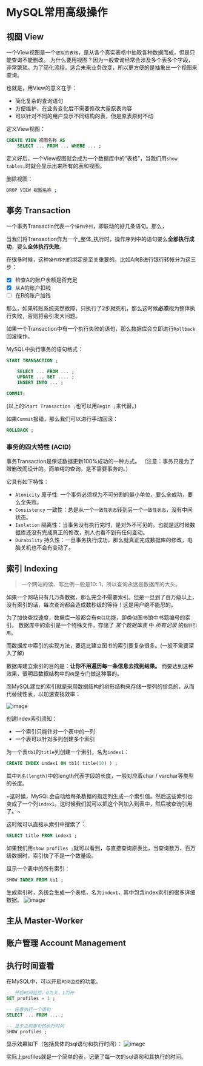 # MySQL常用高级操作


## 视图 View

一个View视图是一个`虚拟的表格`，是从各个真实表格中抽取各种数据而成，但是只能查询不能删改。
为什么要用视图？因为一般查询经常会涉及多个表多个字段，非常繁琐。为了简化流程，适合未来业务改变，所以更方便的是抽象出一个视图来查询。

也就是，用View的意义在于：
- 简化复杂的查询语句
- 方便维护，在业务变化后不需要修改大量原表内容
- 可以针对不同的用户显示不同结构的表，但是原表原封不动

定义View视图：
```sql
CREATE VIEW 视图名称 AS
    SELECT ... FROM ... WHERE ... ;
```

定义好后，一个View视图就会成为一个数据库中的“表格”，当我们用`show tables;`时就会显示出来所有的表和视图。

删除视图：
```sh
DROP VIEW 视图名称 ;
```


## 事务 Transaction

一个事务Transactin代表一个`操作序列`，即联动的好几条语句。那么，

当我们将Transaction作为一个_整体_执行时，操作序列中的语句要么**全部执行成功**，要么**全体执行失败**。

在很多时候，这种`操作序列`的绑定是至关重要的。比如A向B进行银行转帐分为这三步：
- [x] 检查A的账户余额是否充足
- [x] 从A的账户扣钱
- [ ] 在B的账户加钱

那么，如果转账系统突然故障，只执行了2步就死机，那么这时候**必须**视为整体执行失败，否则将会引发大问题。

如果一个Transaction中有一个执行失败的语句，那么数据库会立即进行`Rollback`回滚操作。

MySQL中执行事务的语句格式：
```sql
START TRANSACTION ;

    SELECT ... FROM ... ;
    UPDATE ... SET .... ;
    INSERT INTO ... ;

COMMIT;
```
(以上的`Start Transaction ;`也可以用`Begin ;`来代替。)

如果`Commit`报错，那么我们可以进行手动回滚：
```sql
ROLLBACK ;
```

### 事务的四大特性 (ACID)

事务Transaction是保证数据更新100%成功的一种方式。
（注意：事务只是为了增删改而设计的。而单纯的查询，是不需要事务的。）

它具有如下特性：
- `Atomicity` 原子性: 一个事务必须视为不可分割的最小单位，要么全成功，要么全失败。
- `Consistency` 一致性：总是从一个`一致性状态`转到另一个`一致性状态`，没有中间状态。
- `Isolation` 隔离性：当事务没有执行完时，是对外不可见的，也就是这时候数据库还没有完成真正的修改，别人也看不到有任何变动。
- `Durability` 持久性：一旦事务执行成功，那么就真正完成数据库的修改，电脑关机也不会有变动了。



## 索引 Indexing

> 一个网站的读、写比例一般是10: 1，所以查询永远是数据库的大头。

如果一个网站只有几万条数据，那么完全不需要索引。但是一旦到了百万级以上，没有索引的话，每次查询都会造成数秒级的等待！这是用户绝不能忍的。

为了加快查找速度，数据库一般都会有`索引`功能，即类似图书馆中书籍编号的索引。
数据库中的索引是一个特殊文件，存储了 _某个数据库表_ 中 _所有记录_ 的`指针引用`。

而数据库中索引的实现方法，要远比建立图书的索引要复杂很多。(一般不需要深入了解)

数据库建立索引的目的是：**让你不用遍历每一条信息去找到结果。** 而要达到这种效果，很明显数据结构中的`树`是专门做这种事的。

而MySQL建立的索引就是采用数据结构的树形结构来存储一整列的信息的，从而代替线性表，以加速查找效率：

![image](https://user-images.githubusercontent.com/14041622/48950306-adbf2f00-ef75-11e8-9586-42bc80299656.png)


创建Index索引须知：
- 一个索引只能针对一个表中的一列
- 一个表可以针对多列创建多个索引


为一个表`tb1`的`title`列创建一个索引，名为`index1`：
```sql
CREATE INDEX index1 ON tb1( title(10) ) ;
```
其中`列名(length)`中的length代表字段的长度，一般对应着char / varchar等类型的长度。

~这时候，MySQL会自动给每条数据的指定列生成一个索引值。然后这些索引也变成了一个列`index1`。这时候我们就可以把这个列加入到表中，然后被查询引用了。~


这时候可以直接从索引中搜索了：
```sql
SELECT title FROM index1 ;
```
如果我们用`show profiles ;`就可以看到，与直接查询原表比，当查询数万、百万级数据时，索引快了不是一个数量级。


显示一个表中的所有索引：
```sql
SHOW INDEX FROM tb1 ;
```

生成索引时，系统会生成一个表格，名为`index1`，其中包含index索引的很多详细数据。
![image](https://user-images.githubusercontent.com/14041622/48946207-ebb55680-ef67-11e8-93e2-16797804160f.png)



## 主从 Master-Worker


## 账户管理 Account Management


## 执行时间查看

在MySQL中，可以开启`时间监控`的功能。

```sql
-- 开启时间监控，0为关，1为开
SET profiles = 1 ;

-- 任意执行一个语句
SELECT ... FROM ... ;

-- 显示之前那句的执行时间
SHOW profiles ;
```

显示效果如下（包括具体的sql语句和执行时间）：
![image](https://user-images.githubusercontent.com/14041622/48950335-c891a380-ef75-11e8-9f60-0b10aa2709e0.png)

实际上profiles就是一个简单的表，记录了每一次的sql语句和其执行的时间。